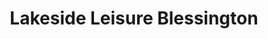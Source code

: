 ---
title: "Lakeside Leisure Blessington"
address: "Burgage, Blessington, Co. Wicklow"
tel: "+353 (0)45 86 5092"
county: "Wicklow"
category: "Sailing"
type: "Content"
lat: "53.16781997680664"
lng: "-6.53480863571167"
---
